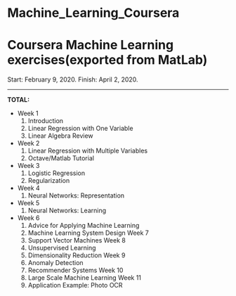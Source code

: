# Machine_Learning_Coursera
Coursera Machine Learning exercises(exported from MatLab)
=========================================================
Start: February 9, 2020.
Finish: April 2, 2020.

---
**TOTAL:**
- Week 1
  1. Introduction
  2. Linear Regression with One Variable
  3. Linear Algebra Review
- Week 2
  1. Linear Regression with Multiple Variables
  2. Octave/Matlab Tutorial
- Week 3
  1. Logistic Regression
  2. Regularization
- Week 4
  1. Neural Networks: Representation
- Week 5
  1. Neural Networks: Learning
- Week 6
  1. Advice for Applying Machine Learning
  2. Machine Learning System Design
Week 7
  1. Support Vector Machines
Week 8
  1. Unsupervised Learning
  2. Dimensionality Reduction
Week 9
  1. Anomaly Detection
  2. Recommender Systems
Week 10
  1. Large Scale Machine Learning
Week 11
  1. Application Example: Photo OCR
